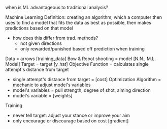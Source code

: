 when is ML advantageous to traditional analysis?

Machine Learning Definition: creating an algorithm, which a computer then uses to find a model that fits the data as best as possible, then makes predictions based on that model
- how does this differ from trad. methods?
	- not given directions
	- only rewarded/punished based off prediction when training

Data = arrows [training_data]
Bow & Robot shooting = model [N.N., M.L. Model]
Target = target [y_hat]
Objective Function = calculates single attempt's distance from target
- single attempt's distance from target = [cost]
Optimization Algorithm = mechanic to adjust model's variables
- model's variables = pull strength, degree of shot, aiming direction
- model's variable = [weights]

Training
- never tell target: adjust your stance or improve your aim
- only encourage or discourage based on cost [gradient]